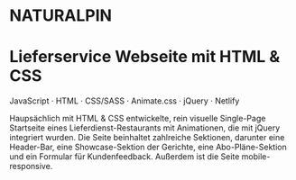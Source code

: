 # NATURALPIN

# Lieferservice Webseite mit HTML & CSS

JavaScript · HTML · CSS/SASS · Animate.css · jQuery · Netlify

Haupsächlich mit HTML & CSS entwickelte, rein visuelle Single-Page Startseite eines
Lieferdienst-Restaurants mit Animationen, die mit jQuery integriert wurden.
Die Seite beinhaltet zahlreiche Sektionen, darunter eine Header-Bar, 
eine Showcase-Sektion der Gerichte, eine Abo-Pläne-Sektion und ein Formular für Kundenfeedback.
Außerdem ist die Seite mobile-responsive.
